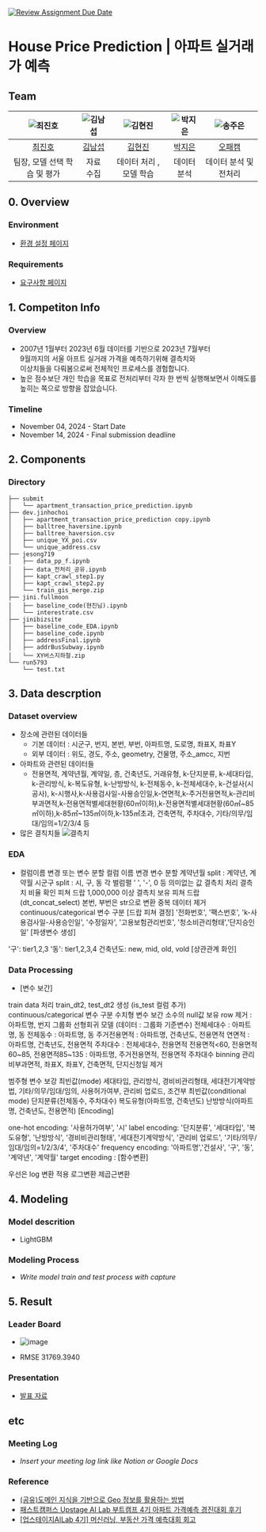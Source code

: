 [![Review Assignment Due Date](https://classroom.github.com/assets/deadline-readme-button-22041afd0340ce965d47ae6ef1cefeee28c7c493a6346c4f15d667ab976d596c.svg)](https://classroom.github.com/a/znc2XbtA)
# House Price Prediction | 아파트 실거래가 예측
## Team

| ![최진호](https://avatars.githubusercontent.com/u/40931237?s=88&v=4) | ![김남섭](https://avatars.githubusercontent.com/u/178737930?s=88&v=4) | ![김현진](https://avatars.githubusercontent.com/u/180828922?s=88&v=4) | ![박지은](https://avatars.githubusercontent.com/u/182731776?s=88&v=4) | ![송주은](https://avatars.githubusercontent.com/u/182833254?s=88&v=4) |
| :--------------------------------------------------------------: | :--------------------------------------------------------------: | :--------------------------------------------------------------: | :--------------------------------------------------------------: | :--------------------------------------------------------------: |
|            [최진호](https://github.com/lojino)             |            [김남섭](https://github.com/PotatoKim1)             |            [김현진](https://github.com/jinibizsite)             |            [박지은](https://github.com/FULLMOOONBY)             |            [오패캠](https://github.com/jsonghcbiz)             |
|                            팀장, 모델 선택 학습 및 평가                             |                            자료 수집                             |                            데이터 처리 , 모델 학습                             |                            데이터분석                             |                            데이터 분석 및 전처리                             |

## 0. Overview
### Environment
- [환경 설정 페이지](https://github.com/UpstageAILab5-Classroom/upstageailab5-ml-regression-ml_r2/blob/main/environment.md)

### Requirements
- [요구사항 페이지](https://github.com/UpstageAILab5-Classroom/upstageailab5-ml-regression-ml_r2/blob/main/requirements.txt)

## 1. Competiton Info

### Overview

- 2007년 1월부터 2023년 6월 데이터를 기반으로  2023년 7월부터   
  9월까지의 서울 아프트 실거래 가격을 예측하기위해 결측치와   
  이상치들을 다뤄봄으로써 전체적인 프로세스를 경험합니다.
- 높은 점수보단 개인 학습을 목표로 전처리부터 각자 한 번씩 
  실행해보면서 이해도를 높히는 쪽으로 방향을 잡았습니다.

### Timeline

- November 04, 2024 - Start Date
- November 14, 2024 - Final submission deadline

## 2. Components

### Directory
```
├── submit
│   └── apartment_transaction_price_prediction.ipynb  
├── dev.jinhochoi
│   ├── apartment_transaction_price_prediction copy.ipynb
│   ├── balltree_haversine.ipynb
│   ├── balltree_haversion.csv
│   ├── unique_YX_poi.csv
│   └── unique_address.csv
├── jesong719
│   ├── data_pp_f.ipynb
│   ├── data_전처리_공유.ipynb
│   ├── kapt_crawl_step1.py
│   ├── kapt_crawl_step2.py
│   └── train_gis_merge.zip
├── jini.fullmoon
│   ├── baseline_code(현진님).ipynb
│   └── interestrate.csv
├── jinibizsite
│   ├── baseline_code_EDA.ipynb
│   ├── baseline_code.ipynb
│   ├── addressFinal.ipynb
│   ├── addrBusSubway.ipynb
│   └── XY버스지하철.zip
└── run5793
    └── test.txt
```

## 3. Data descrption

### Dataset overview

- 장소에 관련된 데이터들
  - 기본 데이터 : 시군구, 번지, 본번, 부번, 아파트명, 도로명, 좌표X, 좌표Y
  - 외부 데이터 : 위도, 경도, 주소, geometry, 건물명, 주소_amcc, 지번
- 아파트와 관련된 데이터들
  - 전용면적, 계약년월, 계약일, 층, 건축년도, 거래유형, k-단지분류, k-세대타입, k-관리방식, k-복도유형, k-난방방식, k-전체동수, k-전체세대수, k-건설사(시공사), k-시행사,k-사용검사일-사용승인일,k-연면적,k-주거전용면적,k-관리비부과면적,k-전용면적별세대현황(60㎡이하),k-전용면적별세대현황(60㎡~85㎡이하),k-85㎡~135㎡이하,k-135㎡초과, 건축면적, 주차대수, 기타/의무/임대/임의=1/2/3/4 등
- 많은 결칙치들
![결측치](https://github.com/user-attachments/assets/21c9f916-be1c-4c13-8f2c-3533c6e06977)

### EDA

- 컬럼이름 변경 또는 변수 분할
컬럼 이름 변경
변수 분할
계약년월 split : 계약년, 계약월
시군구 split : 시, 구, 동
각 벌럼펼 ' ', '-', 0 등 의미없는 값 결측치 처리
결측치 비율 확인
피쳐 드랍
1,000,000 이상 결측치 보유 피쳐 드랍 (dt_concat_select)
본번, 부번은 str으로 변환
중복 데이터 제거
continuous/categorical 변수 구분 [드랍 피쳐 결정]
'전화번호', '팩스번호', 'k-사용검사일-사용승인일', '수정일자', '고용보험관리번호', '청소비관리형태','단지승인일'
[파생변수 생성]

'구': tier1,2,3
'동': tier1,2,3,4
건축년도: new, mid, old, vold
[상관관계 화인]

### Data Processing

- [변수 보간]

train data 처리
train_dt2, test_dt2 생성 (is_test 컬럼 추가)
continuous/categorical 변수 구분
수치형 변수 보간
소수의 null값 보유 row 제거 : 아파트명, 번지
그룹화 선형회귀 모델 (데이터 : 그룹화 기준변수)
전체세대수 : 아파트명, 동
전체동수 : 아파트명, 동
주거전용면적 : 아파트명, 건축년도, 전용면적
연면적 : 아파트명, 건축년도, 전용면적
주차대수 : 전체세대수, 전용면적
전용면적<60, 전용면적60~85, 전용면적85~135 : 아파트명, 주거전용면적, 전용면적
주차대수 binning
관리비부과면적, 좌표X, 좌표Y, 건축면적, 단지신청일 제거

범주형 변수 보강
최빈값(mode)
세대타입, 관리방식, 경비비관리형태, 세대전기계약방법, 기타/의무/임대/임의, 사용허가여부, 관리비 업로드,
조건부 최빈값(conditional mode)
단지분류(전체동수, 주차대수)
복도유형(아파트명, 건축년도)
난방방식(아파트명, 건축년도, 전용면적)
[Encoding]

one-hot encoding: '사용허가여부', '시'
label encoding: '단지분류', '세대타입', '복도유형', '난방방식', '경비비관리형태', '세대전기계약방식', '관리비 업로드', '기타/의무/임대/임의=1/2/3/4', '주차대수'
frequency encoding: '아파트명','건설사', '구', '동', '계약년', '계약월'
target encoding :
[함수변환]

우선은 log 변환 적용
로그변환
제곱근변환

## 4. Modeling

### Model descrition

- LightGBM

### Modeling Process

- _Write model train and test process with capture_

## 5. Result

### Leader Board

- ![image](https://github.com/user-attachments/assets/be7cb81a-39f5-41e3-8349-a7352aa4674b)

- RMSE 31769.3940

### Presentation

- [발표 자료](https://docs.google.com/presentation/d/1txWIZLI-OGXhYKjVYKIvYTPcXxFFYP8uN2e7c6fmQtE/edit?usp=sharing)

## etc

### Meeting Log

- _Insert your meeting log link like Notion or Google Docs_

### Reference

- [(공유)도메인 지식을 기반으로 Geo 정보를 활용하는 방법](https://stages.ai/en/competitions/340/board/community/post/2842)
- [패스트캠퍼스 Upstage AI Lab 부트캠프 4기 아파트 가격예측 경진대회 후기](https://blog.naver.com/sejin_kwon/223590697466)
- [[업스테이지AILab 4기] 머신러닝, 부동산 가격 예측대회 회고](https://velog.io/@bzwear/%EC%97%85%EC%8A%A4%ED%85%8C%EC%9D%B4%EC%A7%80AILab-4%EA%B8%B0-%EB%A8%B8%EC%8B%A0%EB%9F%AC%EB%8B%9D-%EB%B6%80%EB%8F%99%EC%82%B0-%EA%B0%80%EA%B2%A9-%EC%98%88%EC%B8%A1%EB%8C%80%ED%9A%8C-%ED%9A%8C%EA%B3%A0)
